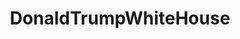 ---
title: DonaldTrumpWhiteHouse
crosslinks:
- SethKaperDale
- politics
- titlegore
- AutoNewspaper
- HateCrimeHoaxes
- exmuslim
---